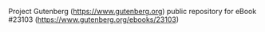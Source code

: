 Project Gutenberg (https://www.gutenberg.org) public repository for eBook #23103 (https://www.gutenberg.org/ebooks/23103)
